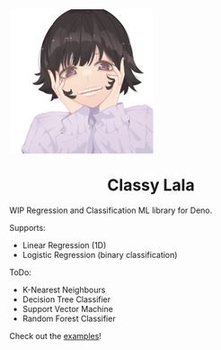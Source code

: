 <img align="center" src="/assets/lala.webp" alt="La Lala" height="256px" width="auto">

<h1 align="center">Classy Lala</h1>

WIP Regression and Classification ML library for Deno.

Supports:
- Linear Regression (1D)
- Logistic Regression (binary classification)

ToDo:
- K-Nearest Neighbours
- Decision Tree Classifier
- Support Vector Machine
- Random Forest Classifier

Check out the [examples](/examples/)!
